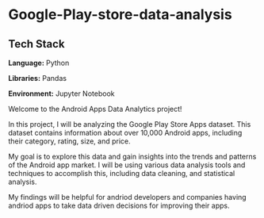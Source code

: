 # Google-Play-store-data-analysis

## Tech Stack

**Language:** Python

**Libraries:** Pandas 

**Environment:** Jupyter Notebook 

Welcome to the Android Apps Data Analytics project!

In this project, I will be analyzing the Google Play Store Apps dataset. This dataset contains information about over 10,000 Android apps, including their category, rating, size, and price.

My goal is to explore this data and gain insights into the trends and patterns of the Android app market. I will be using various data analysis tools and techniques to accomplish this, including data cleaning, and statistical analysis.

My findings will be helpful for andriod developers and companies having andriod apps to take data driven decisions for improving their apps.
